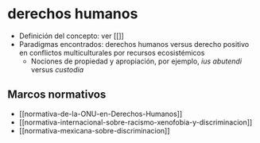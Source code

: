 # derechos humanos

- Definición del concepto: ver [[]]
- Paradigmas encontrados: derechos humanos versus derecho positivo en conflictos multiculturales por recursos ecosistémicos
    - Nociones de propiedad y apropiación, por ejemplo, *ius abutendi* versus *custodia*

## Marcos normativos

- [[normativa-de-la-ONU-en-Derechos-Humanos]]
- [[normativa-internacional-sobre-racismo-xenofobia-y-discriminacion]]
- [[normativa-mexicana-sobre-discriminacion]]